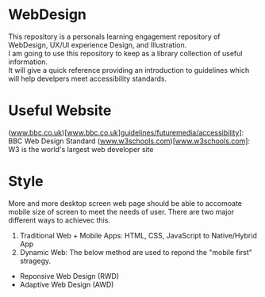 # WebDesign
This repository is a personals learning engagement repository of WebDesign, UX/UI experience Design, and Illustration.  
I am going to use this repository to keep as a library collection of useful information.  
It will give a quick reference providing an introduction to guidelines which will help develpers meet accessibility standards. 

# Useful Website
(www.bbc.co.uk)[www.bbc.co.uk]guidelines/futuremedia/accessibility]: BBC Web Design Standard 
(www.w3schools.com)[www.w3schools.com]: W3 is the world's largest web developer site 

# Style
More and more desktop screen web page should be able to accomoate mobile size of screen to meet the needs of user. There are two major different ways to achievec this. 
1. Traditional Web + Mobile Apps: HTML, CSS, JavaScript to Native/Hybrid App
2. Dynamic Web: The below method are used to repond the "mobile first" stragegy.  
- Reponsive Web Design (RWD)
- Adaptive Web Design (AWD) 
